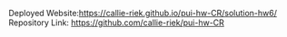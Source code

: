 Deployed Website:https://callie-riek.github.io/pui-hw-CR/solution-hw6/
Repository Link: https://github.com/callie-riek/pui-hw-CR